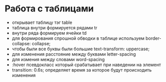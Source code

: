 # Работа с таблицами 
- открывает таблицу тэг table
- таблица внутри формируется рядами tr
- внутри ряда формируем ячейки td
- для формирования спрошной обводки в таблице используем border-collapse: collapse;
- чтобы были все буквы были большие  text-transform: uppercase;
- для изменения расстояние между буквами letter-spacing
- для измения между словами word-spacing
- :hover псевдокласс который срабатывает при наведении на элемент
- transition: 0.6s; определяет время за которое будут происходить изменения 
